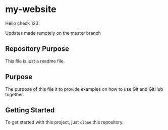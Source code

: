 # my-website

Hello check 123

Updates made remotely on the master branch

## Repository Purpose

This file is just a readme file.

## Purpose

The purpose of this file it to provide examples
on how to use Git and GitHub together.

## Getting Started
To get started with this project, just `clone` this repository.
